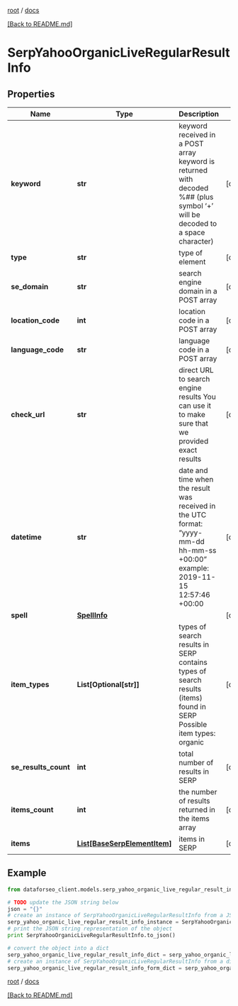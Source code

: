 [root](./../ "root") / [docs](./ "docs")

[[Back to README.md]](./../README.md "[Back to README.md]")

# SerpYahooOrganicLiveRegularResultInfo

## Properties

Name | Type | Description | Notes
------------ | ------------- | ------------- | -------------
**keyword** | **str** | keyword received in a POST array keyword is returned with decoded %## (plus symbol ‘+’ will be decoded to a space character) | [optional]
**type** | **str** | type of element | [optional]
**se_domain** | **str** | search engine domain in a POST array | [optional]
**location_code** | **int** | location code in a POST array | [optional]
**language_code** | **str** | language code in a POST array | [optional]
**check_url** | **str** | direct URL to search engine results You can use it to make sure that we provided exact results | [optional]
**datetime** | **str** | date and time when the result was received in the UTC format: “yyyy-mm-dd hh-mm-ss +00:00” example: 2019-11-15 12:57:46 +00:00 | [optional]
**spell** | [**SpellInfo**](SpellInfo.md) |  | [optional]
**item_types** | **List[Optional[str]]** | types of search results in SERP contains types of search results (items) found in SERP Possible item types: organic | [optional]
**se_results_count** | **int** | total number of results in SERP | [optional]
**items_count** | **int** | the number of results returned in the items array | [optional]
**items** | [**List[BaseSerpElementItem]**](BaseSerpElementItem.md) | items in SERP | [optional]

## Example

```python
from dataforseo_client.models.serp_yahoo_organic_live_regular_result_info import SerpYahooOrganicLiveRegularResultInfo

# TODO update the JSON string below
json = "{}"
# create an instance of SerpYahooOrganicLiveRegularResultInfo from a JSON string
serp_yahoo_organic_live_regular_result_info_instance = SerpYahooOrganicLiveRegularResultInfo.from_json(json)
# print the JSON string representation of the object
print SerpYahooOrganicLiveRegularResultInfo.to_json()

# convert the object into a dict
serp_yahoo_organic_live_regular_result_info_dict = serp_yahoo_organic_live_regular_result_info_instance.to_dict()
# create an instance of SerpYahooOrganicLiveRegularResultInfo from a dict
serp_yahoo_organic_live_regular_result_info_form_dict = serp_yahoo_organic_live_regular_result_info.from_dict(serp_yahoo_organic_live_regular_result_info_dict)
```

  

[root](./../ "root") / [docs](./ "docs")

[[Back to README.md]](./../README.md "[Back to README.md]")